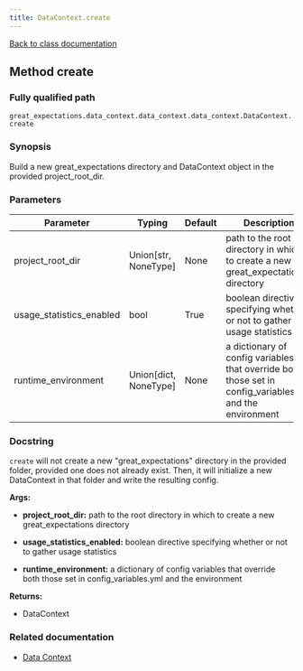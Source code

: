 ```yaml
---
title: DataContext.create
---
```

[Back to class documentation](/docs/api_docs/classes/great_expectations-data_context-data_context-data_context-DataContext)

## Method create

### Fully qualified path

`great_expectations.data_context.data_context.data_context.DataContext.create`

### Synopsis

Build a new great_expectations directory and DataContext object in the provided project_root_dir.
### Parameters

Parameter|Typing|Default|Description
---------|------|-------|-----------
project_root_dir| Union[str, NoneType] | None|path to the root directory in which to create a new great_expectations directory|path to the root directory in which to create a new great_expectations directory
usage_statistics_enabled| bool | True|boolean directive specifying whether or not to gather usage statistics|boolean directive specifying whether or not to gather usage statistics
runtime_environment| Union[dict, NoneType] | None|a dictionary of config variables that override both those set in config_variables.yml and the environment|a dictionary of config variables that override both those set in config_variables.yml and the environment

### Docstring

`create` will not create a new "great_expectations" directory in the provided folder, provided one does not
already exist. Then, it will initialize a new DataContext in that folder and write the resulting config.

**Args:**

- **project_root_dir:**  path to the root directory in which to create a new great_expectations directory
- **usage_statistics_enabled:**  boolean directive specifying whether or not to gather usage statistics

- **runtime_environment:**  a dictionary of config variables that override both those set in config_variables.yml and the environment

**Returns:**

-  DataContext

### Related documentation
- [Data Context](/docs/terms/data_context)